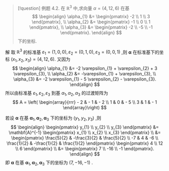 > [!question] 例题 4.2. 
> 在 ${\mathbb{R}}^{3}$ 中,求向量 $\alpha = \left( {4,{12},6}\right)$ 在基 
> $$
> \begin{align}
> \alpha_{1} &= \begin{pmatrix} -2 \\ 1 \\ 3 \end{pmatrix}, \\
> \alpha_{2} &= \begin{pmatrix} -1 \\ 0 \\ 1 \end{pmatrix}, \\
> \alpha_{3} &= \begin{pmatrix} -2 \\ -5 \\ -1 \end{pmatrix}.
> \end{align}
> $$
> 下的坐标.

解 
取 ${\mathbb{R}}^{3}$ 的标准基 ${\varepsilon }_{1} = \left( {1,0,0}\right) ,{\varepsilon }_{2} = \left( {0,1,0}\right) ,{\varepsilon }_{3} = \left( {0,0,1}\right)$ ,则 $\mathbf{\alpha }$ 在标准基下的坐标 $\left( {{x}_{1},{x}_{2},{x}_{3}}\right) = \left( {4,{12},6}\right)$. 
又因为
$$
\begin{align}
\alpha_{1} &= -2 \varepsilon_{1} + \varepsilon_{2} + 3 \varepsilon_{3}, \\
\alpha_{2} &= -\varepsilon_{1} + \varepsilon_{3}, \\
\alpha_{3} &= -2 \varepsilon_{1} - 5 \varepsilon_{2} - \varepsilon_{3}.
\end{align}
$$
所以由标准基 ${\varepsilon }_{1},{\varepsilon }_{2},{\varepsilon }_{3}$ 到基 ${\alpha }_{1},{\alpha }_{2},{\alpha }_{3}$ 的过渡矩阵为
$$
A = \left( \begin{array}{rrr} - 2 & - 1 & - 2 \\ 1 & 0 & - 5 \\ 3 & 1 & - 1 \end{array}\right)
$$

若设 $\mathbf{\alpha }$ 在基 ${\mathbf{\alpha }}_{1},{\mathbf{\alpha }}_{2},{\mathbf{\alpha }}_{3}$ 下的坐标为 $\left( {{y}_{1},{y}_{2},{y}_{3}}\right)$ ,则
$$
\begin{align}
\begin{pmatrix} 
y_{1} \\ 
y_{2} \\ 
y_{3} 
\end{pmatrix} &= \mathbf{A}^{-1} \begin{pmatrix} 
x_{1} \\ 
x_{2} \\ 
x_{3} 
\end{pmatrix} \\
&= \begin{pmatrix} 
\frac{5}{2} & -\frac{3}{2} & \frac{5}{2} \\ 
-7 & 4 & -6 \\ 
\frac{1}{2} & -\frac{1}{2} & \frac{1}{2} 
\end{pmatrix} \begin{pmatrix} 
4 \\ 
12 \\ 
6 
\end{pmatrix} \\
&= \begin{pmatrix} 
7 \\ 
-16 \\ 
-1 
\end{pmatrix}.
\end{align}
$$
即 $\mathbf{\alpha }$ 在基 ${\mathbf{\alpha }}_{1},{\mathbf{\alpha }}_{2},{\mathbf{\alpha }}_{3}$ 下的坐标为 $\left( {7, - {16}, - 1}\right)$ .
